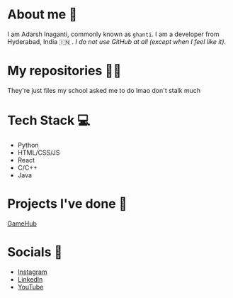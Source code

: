 # About me 🚮

I am Adarsh Inaganti, commonly known as `ghanti`. I am a developer from Hyderabad, India 🇮🇳 . _I do not use GitHub at all (except when I feel like it)_.

# My repositories 🧑‍💻

They're just files my school asked me to do lmao don't stalk much

# Tech Stack 💻

-   Python
-   HTML/CSS/JS
-   React
-   C/C++
-   Java

# Projects I've done 💪

[GameHub](https://github.com/1tnahg/game-hub)

# Socials 💬

-   [Instagram](https://instagram.com/gh4nti)
-   [LinkedIn](https://www.linkedin.com/in/adarshinaganti)
-   [YouTube](https://www.youtube.com/channel/UCxRXNyWPPr4G3wp40-0G1Aw)
